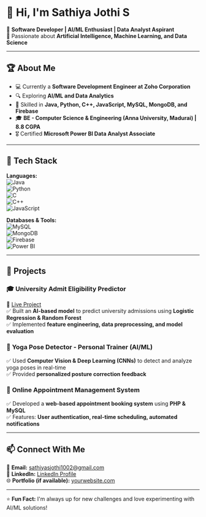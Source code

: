 # 👋 Hi, I'm Sathiya Jothi S

🚀 **Software Developer | AI/ML Enthusiast | Data Analyst Aspirant**  
🔹 Passionate about **Artificial Intelligence, Machine Learning, and Data Science**  

---

## 🏆 About Me  

- 💻 Currently a **Software Development Engineer at Zoho Corporation**  
- 🔍 Exploring **AI/ML and Data Analytics**  
- 🎯 Skilled in **Java, Python, C++, JavaScript, MySQL, MongoDB, and Firebase**  
- 🎓 **BE - Computer Science & Engineering (Anna University, Madurai) | 8.8 CGPA**  
- 🎖 Certified **Microsoft Power BI Data Analyst Associate**  

---

## 🔨 Tech Stack  

**Languages:**  
![Java](https://img.shields.io/badge/Java-ED8B00?style=for-the-badge&logo=java&logoColor=white)  
![Python](https://img.shields.io/badge/Python-3776AB?style=for-the-badge&logo=python&logoColor=white)  
![C](https://img.shields.io/badge/C-00599C?style=for-the-badge&logo=c&logoColor=white)  
![C++](https://img.shields.io/badge/C++-00599C?style=for-the-badge&logo=c%2B%2B&logoColor=white)  
![JavaScript](https://img.shields.io/badge/JavaScript-F7DF1E?style=for-the-badge&logo=javascript&logoColor=black)  

**Databases & Tools:**  
![MySQL](https://img.shields.io/badge/MySQL-4479A1?style=for-the-badge&logo=mysql&logoColor=white)  
![MongoDB](https://img.shields.io/badge/MongoDB-47A248?style=for-the-badge&logo=mongodb&logoColor=white)  
![Firebase](https://img.shields.io/badge/Firebase-FFCA28?style=for-the-badge&logo=firebase&logoColor=black)  
![Power BI](https://img.shields.io/badge/Power%20BI-F2C811?style=for-the-badge&logo=powerbi&logoColor=black)  

---

## 🚀 Projects  

### 🎓 **University Admit Eligibility Predictor**  
🔗 [Live Project](https://university-admit-predictor-as9h.onrender.com/)  
✅ Built an **AI-based model** to predict university admissions using **Logistic Regression & Random Forest**  
✅ Implemented **feature engineering, data preprocessing, and model evaluation**  

### 🧘 **Yoga Pose Detector - Personal Trainer (AI/ML)**  
✅ Used **Computer Vision & Deep Learning (CNNs)** to detect and analyze yoga poses in real-time  
✅ Provided **personalized posture correction feedback**  

### 📅 **Online Appointment Management System**  
✅ Developed a **web-based appointment booking system** using **PHP & MySQL**  
✅ Features: **User authentication, real-time scheduling, automated notifications**  

---

## 📫 Connect With Me  

📧 **Email:** [sathiyasjothi1002@gmail.com](mailto:sathiyasjothi1002@gmail.com)  
💼 **LinkedIn:** [LinkedIn Profile](https://www.linkedin.com/in/yourprofile)  
🌐 **Portfolio (if available):** [yourwebsite.com](#)  

---

⭐ **Fun Fact:** I'm always up for new challenges and love experimenting with AI/ML solutions!  


